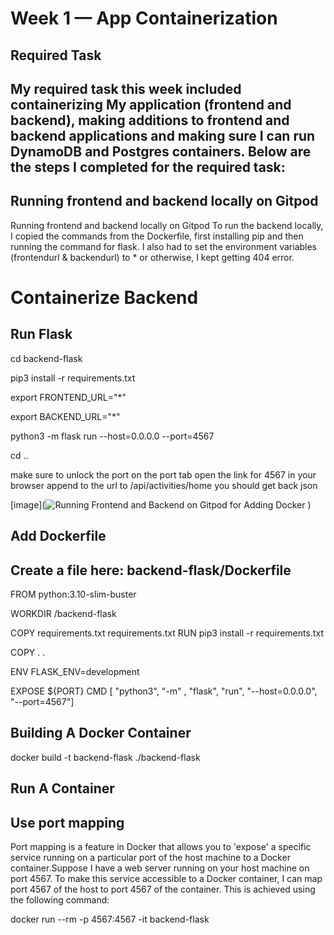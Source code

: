 # Week 1 — App Containerization
## Required Task

## My required task this week included containerizing My application (frontend and backend), making additions to frontend and backend applications and making sure I can run DynamoDB and Postgres containers. Below are the steps I completed for the required task:

## Running frontend and backend locally on Gitpod

Running frontend and backend locally on Gitpod
To run the backend locally, I copied the commands from the Dockerfile, first installing pip and then running the command for flask. I also had to set the environment variables (frontendurl & backendurl) to * or otherwise, I kept getting 404 error. 

# Containerize Backend

## Run Flask

cd backend-flask

pip3 install -r requirements.txt

export FRONTEND_URL="*"

export BACKEND_URL="*"

python3 -m flask run --host=0.0.0.0 --port=4567

cd ..


make sure to unlock the port on the port tab
open the link for 4567 in your browser
append to the url to /api/activities/home
you should get back json

[image](![Running Frontend and Backend on Gitpod for Adding Docker](https://github.com/Ash01512/aws-bootcamp-cruddur-2023/assets/159699976/13ab21dc-a03c-4dbb-bfb3-70b62f73b7a3)
)

## Add Dockerfile

## Create a file here: backend-flask/Dockerfile

FROM python:3.10-slim-buster

WORKDIR /backend-flask

COPY requirements.txt requirements.txt
RUN pip3 install -r requirements.txt

COPY . .

ENV FLASK_ENV=development

EXPOSE ${PORT}
CMD [ "python3", "-m" , "flask", "run", "--host=0.0.0.0", "--port=4567"]

## Building A Docker Container


docker build -t  backend-flask ./backend-flask

## Run A Container
##  Use port mapping
Port mapping is a feature in Docker that allows you to 'expose' a specific service running on a particular port of the host machine to a Docker container.Suppose I have a web server running on your host machine on port 4567. To make this service accessible to a Docker container, I can map port 4567 of the host to port 4567 of the container. This is achieved using the following command:

docker run --rm -p 4567:4567 -it backend-flask

